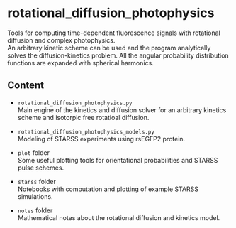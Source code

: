 # rotational_diffusion_photophysics
Tools for computing time-dependent fluorescence signals with rotational diffusion and complex photophysics.  
An arbitrary kinetic scheme can be used and the program analytically solves the diffusion-kinetics problem. All the angular probability distribution functions are expanded with spherical harmonics.  

## Content
- `rotational_diffusion_photophysics.py`  
Main engine of the kinetics and diffusion solver for an arbitrary kinetics scheme and isotorpic free rotatioal diffusion.

- `rotational_diffusion_photophysics_models.py`  
Modeling of STARSS experiments using rsEGFP2 protein.

- `plot` folder  
Some useful plotting tools for orientational probabilities and STARSS pulse schemes.

- `starss` folder  
Notebooks with computation and plotting of example STARSS simulations.

- `notes` folder  
Mathematical notes about the rotational diffusion and kinetics model.
